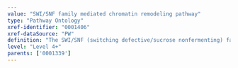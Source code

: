 ```yaml
---
value: "SWI/SNF family mediated chromatin remodeling pathway"
type: "Pathway Ontology"
xref-identifier: "0001406"
xref-dataSource: "PW"
definition: "The SWI/SNF (switching defective/sucrose nonfermenting) family of remodelers has initially been purified from Saccharomyces cerevisiae. In  mammals, two complexes are comprised of one of two mutually exclusive catalytic ATPase subunits along with a set of conserved core subunits and variant subunits. The SWI/SNF is involved in nucleosome sliding and ejection. Deregulation of pathway is associated with several human cancers."
level: "Level 4+"
parents: ['0001339']
---
```

